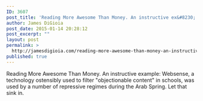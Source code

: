 ```yaml
---
ID: 3607
post_title: 'Reading More Awesome Than Money. An instructive ex&#8230;'
author: James DiGioia
post_date: 2015-01-14 20:28:12
post_excerpt: ""
layout: post
permalink: >
  http://jamesdigioia.com/reading-more-awesome-than-money-an-instructive-ex/
published: true
---
```

Reading More Awesome Than Money. An instructive example: Websense, a technology ostensibly used to filter "objectionable content" in schools, was used by a number of repressive regimes during the Arab Spring. Let that sink in.